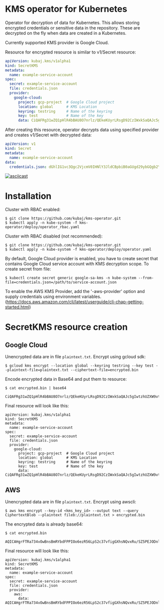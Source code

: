 # KMS operator for Kubernetes

Operator for decryption of data for Kubernetes. This allows storing encrypted credentials or sensitive data in the repository. These are decrypted on the fly when data are created in a Kubernetes.

Currently supported KMS provider is Google Cloud. 

Resource for encrypted resource is similar to v1/Secret resource:

```yaml
apiVersion: kubaj.kms/v1alpha1
kind: SecretKMS
metadata:
  name: example-service-account
spec:
  secret: example-service-account
  file: credentials.json
  provider:
    google-cloud:
      project: gcp-project  # Google Cloud project
      location: global      # KMS Location
      keyring: testring     # Name of the keyring
      key: test             # Name of the key
      data: CiQAFRg31wZQ1pHlR4bBAU8O7nrlz/QEkeKUyrLRsgD92CzIWxkSaQAJc5gIwtzhUZXW9vt1d3+oVl2i+l+tPrUMCN59zybemHro2Y6Gyzrgn0YQ2r3QDR1V+nFMcAvnsCgbInEELhJdXwH/SIRDIHCVVyQqlLr2xEmVXsZVdd3XVH2ivNFEP54XihkRBBaCCg==
```

After creating this resource, operator decrypts data using specified provider and creates v1/Secret with decrypted data:

```yaml
apiVersion: v1
kind: Secret
metadata: 
  name: example-service-account
data:
  credentials.json: dGhlIG1vc3Qgc2VjcmV0IHNlY3JldCBpbiB0aGUgd29ybGQgb2Ygc2VjcmV0cw==
```

[![asciicast](https://asciinema.org/a/Bo54tevSIrogyIZG7rrtzrVeR.png)](https://asciinema.org/a/Bo54tevSIrogyIZG7rrtzrVeR)

# Installation

Cluster with RBAC enabled:
```
$ git clone https://github.com/kubaj/kms-operator.git
$ kubectl apply -n kube-system -f kms-operator/deploy/operator_rbac.yaml
```

Cluster with RBAC disabled (not recommended):
```
$ git clone https://github.com/kubaj/kms-operator.git
$ kubectl apply -n kube-system -f kms-operator/deploy/operator.yaml
```

By default, Google Cloud provider is enabled, you have to create secret that contains Google Cloud service account with KMS decryption scope. To create secret from file:

```
$ kubectl create secret generic google-sa-kms -n kube-system --from-file=credentials.json=/path/to/service-account.json
```
To enable the AWS KMS Provider, add the '-aws-provider' option and supply credentials using environment variables. (https://docs.aws.amazon.com/cli/latest/userguide/cli-chap-getting-started.html)

# SecretKMS resource creation

## Google Cloud

Unencrypted data are in file `plaintext.txt`. Encrypt using gcloud sdk:
```
$ gcloud kms encrypt --location global --keyring testring --key test --plaintext-file=plaintext.txt --ciphertext-file=encrypted.bin
```

Encode encrypted data in Base64 and put them to resource:

```
$ cat encrypted.bin | base64

CiQAFRg31wZQ1pHlR4bBAU8O7nrlz/QEkeKUyrLRsgD92CzIWxkSaQAJc5gIwtzhUZXW9vt1d3+oVl2i+l+tPrUMCN59zybemHro2Y6Gyzrgn0YQ2r3QDR1V+nFMcAvnsCgbInEELhJdXwH/SIRDIHCVVyQqlLr2xEmVXsZVdd3XVH2ivNFEP54XihkRBBaCCg==
```

Final resource will look like this:
```
apiVersion: kubaj.kms/v1alpha1
kind: SecretKMS
metadata:
  name: example-service-account
spec:
  secret: example-service-account
  file: credentials.json
  provider:
    google-cloud:
      project: gcp-project  # Google Cloud project
      location: global      # KMS Location
      keyring: testring     # Name of the keyring
      key: test             # Name of the key
      data: CiQAFRg31wZQ1pHlR4bBAU8O7nrlz/QEkeKUyrLRsgD92CzIWxkSaQAJc5gIwtzhUZXW9vt1d3+oVl2i+l+tPrUMCN59zybemHro2Y6Gyzrgn0YQ2r3QDR1V+nFMcAvnsCgbInEELhJdXwH/SIRDIHCVVyQqlLr2xEmVXsZVdd3XVH2ivNFEP54XihkRBBaCCg==
```

## AWS

Unencrypted data are in file `plaintext.txt`. Encrypt using awscli:
```
$ aws kms encrypt --key-id <kms_key_id> --output text --query CiphertextBlob --plaintext fileb://plaintext.txt > encrypted.bin
```

The encrypted data is already base64:

```
$ cat encrypted.bin

AQICAHgrFTRa734vOwBnsBmRYbdFPPIOo6ezR56LpS2c37vfigGXhsNQvxRu/SZ5PEJODnlLAAAAbTBrBgkqhkiG9w0BBwagXjBcAgEAMFcGCSqGSIb3DQEHATAeBglghkgBZQMEAS4wEQQMG5b17R9b8rsgElarAgEQgCpIDv/tsP+9lLuuS6Pn5julYFrzWiqnkHKHRAMHr+J3fjL7JkoMKXJUZlk=
```

Final resource will look like this:
```
apiVersion: kubaj.kms/v1alpha1
kind: SecretKMS
metadata:
  name: example-service-account
spec:
  secret: example-service-account
  file: credentials.json
  provider:
    aws:
      data: AQICAHgrFTRa734vOwBnsBmRYbdFPPIOo6ezR56LpS2c37vfigGXhsNQvxRu/SZ5PEJODnlLAAAAbTBrBgkqhkiG9w0BBwagXjBcAgEAMFcGCSqGSIb3DQEHATAeBglghkgBZQMEAS4wEQQMG5b17R9b8rsgElarAgEQgCpIDv/tsP+9lLuuS6Pn5julYFrzWiqnkHKHRAMHr+J3fjL7JkoMKXJUZlk=
```
